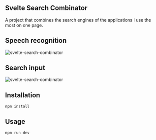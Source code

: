 ## Svelte Search Combinator

A project that combines the search engines of the applications I use the most on one page.

## Speech recognition

![svelte-search-combinator](https://user-images.githubusercontent.com/19785698/166866119-7e9c67be-e5af-4765-be6f-24f647be4cc2.gif)

## Search input

![svelte-search-combinator](https://user-images.githubusercontent.com/19785698/166866157-448f64f6-a0cb-41e2-b64f-1e003696d81d.gif)

## Installation

```
npm install
```

## Usage

```
npm run dev
```
